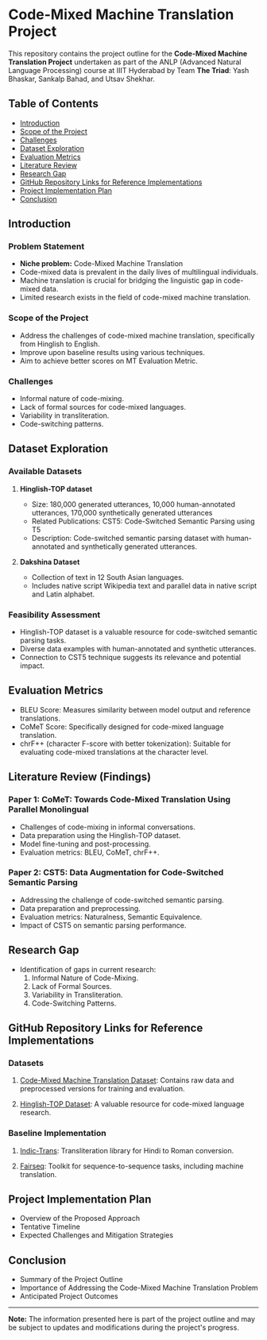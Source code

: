 # Code-Mixed Machine Translation Project

This repository contains the project outline for the **Code-Mixed Machine Translation Project** undertaken as part of the ANLP (Advanced Natural Language Processing) course at IIIT Hyderabad by Team **The Triad**: Yash Bhaskar, Sankalp Bahad, and Utsav Shekhar.

## Table of Contents

- [Introduction](#introduction)
- [Scope of the Project](#scope-of-the-project)
- [Challenges](#challenges)
- [Dataset Exploration](#dataset-exploration)
- [Evaluation Metrics](#evaluation-metrics)
- [Literature Review](#literature-review-findings)
- [Research Gap](#research-gap)
- [GitHub Repository Links for Reference Implementations](#github-repository-links-for-reference-implementations)
- [Project Implementation Plan](#project-implementation-plan)
- [Conclusion](#conclusion)

## Introduction

### Problem Statement

- **Niche problem:** Code-Mixed Machine Translation
- Code-mixed data is prevalent in the daily lives of multilingual individuals.
- Machine translation is crucial for bridging the linguistic gap in code-mixed data.
- Limited research exists in the field of code-mixed machine translation.

### Scope of the Project

- Address the challenges of code-mixed machine translation, specifically from Hinglish to English.
- Improve upon baseline results using various techniques.
- Aim to achieve better scores on MT Evaluation Metric.

### Challenges

- Informal nature of code-mixing.
- Lack of formal sources for code-mixed languages.
- Variability in transliteration.
- Code-switching patterns.

## Dataset Exploration

### Available Datasets

1. **Hinglish-TOP dataset**
   - Size: 180,000 generated utterances, 10,000 human-annotated utterances, 170,000 synthetically generated utterances
   - Related Publications: CST5: Code-Switched Semantic Parsing using T5
   - Description: Code-switched semantic parsing dataset with human-annotated and synthetically generated utterances.

2. **Dakshina Dataset**
   - Collection of text in 12 South Asian languages.
   - Includes native script Wikipedia text and parallel data in native script and Latin alphabet.

### Feasibility Assessment

- Hinglish-TOP dataset is a valuable resource for code-switched semantic parsing tasks.
- Diverse data examples with human-annotated and synthetic utterances.
- Connection to CST5 technique suggests its relevance and potential impact.

## Evaluation Metrics

- BLEU Score: Measures similarity between model output and reference translations.
- CoMeT Score: Specifically designed for code-mixed language translation.
- chrF++ (character F-score with better tokenization): Suitable for evaluating code-mixed translations at the character level.

## Literature Review (Findings)

### Paper 1: CoMeT: Towards Code-Mixed Translation Using Parallel Monolingual

- Challenges of code-mixing in informal conversations.
- Data preparation using the Hinglish-TOP dataset.
- Model fine-tuning and post-processing.
- Evaluation metrics: BLEU, CoMeT, chrF++.

### Paper 2: CST5: Data Augmentation for Code-Switched Semantic Parsing

- Addressing the challenge of code-switched semantic parsing.
- Data preparation and preprocessing.
- Evaluation metrics: Naturalness, Semantic Equivalence.
- Impact of CST5 on semantic parsing performance.

## Research Gap

- Identification of gaps in current research:
  1. Informal Nature of Code-Mixing.
  2. Lack of Formal Sources.
  3. Variability in Transliteration.
  4. Code-Switching Patterns.

## GitHub Repository Links for Reference Implementations

### Datasets

1. [Code-Mixed Machine Translation Dataset](https://github.com/devanshg27/cm_translation): Contains raw data and preprocessed versions for training and evaluation.

2. [Hinglish-TOP Dataset](https://github.com/google-research-datasets/Hinglish-TOP-Dataset): A valuable resource for code-mixed language research.

### Baseline Implementation

1. [Indic-Trans](https://github.com/libindic/indic-trans): Transliteration library for Hindi to Roman conversion.

2. [Fairseq](https://github.com/facebookresearch/fairseq): Toolkit for sequence-to-sequence tasks, including machine translation.

## Project Implementation Plan

- Overview of the Proposed Approach
- Tentative Timeline
- Expected Challenges and Mitigation Strategies

## Conclusion

- Summary of the Project Outline
- Importance of Addressing the Code-Mixed Machine Translation Problem
- Anticipated Project Outcomes

---
**Note:** The information presented here is part of the project outline and may be subject to updates and modifications during the project's progress.

